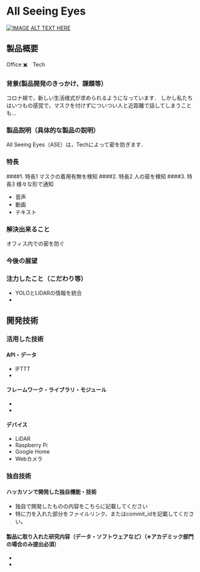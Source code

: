 # All Seeing Eyes

[![IMAGE ALT TEXT HERE](https://jphacks.com/wp-content/uploads/2020/09/JPHACKS2020_ogp.jpg)](https://www.youtube.com/watch?v=G5rULR53uMk)

## 製品概要

Office ✖️　Tech

### 背景(製品開発のきっかけ、課題等）
コロナ禍で，新しい生活様式が求められるようになっています．
しかし私たちはいつもの感覚で，マスクを付けずについつい人と近距離で話してしまうことも...


### 製品説明（具体的な製品の説明）
All Seeing Eyes（ASE）は，Techによって密を防ぎます．

### 特長
####1. 特長1
マスクの着用有無を検知
####2. 特長2
人の密を検知
####3. 特長3
様々な形で通知
* 音声
* 動画
* テキスト

### 解決出来ること
オフィス内での密を防ぐ
### 今後の展望

### 注力したこと（こだわり等）
* YOLOとLiDARの情報を統合
* 

## 開発技術
### 活用した技術
#### API・データ
* IFTTT
* 

#### フレームワーク・ライブラリ・モジュール
* 
* 

#### デバイス
* LiDAR
* Raspberry Pi
* Google Home
* Webカメラ

### 独自技術
#### ハッカソンで開発した独自機能・技術
* 独自で開発したものの内容をこちらに記載してください
* 特に力を入れた部分をファイルリンク、またはcommit_idを記載してください。

#### 製品に取り入れた研究内容（データ・ソフトウェアなど）（※アカデミック部門の場合のみ提出必須）
* 
* 
